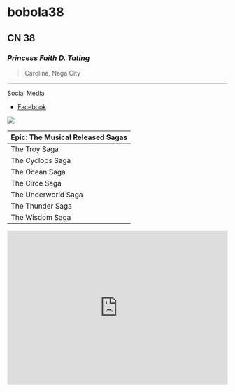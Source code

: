 # bobola38
## CN 38
### *Princess Faith D. Tating*
> Carolina, Naga City
---
Social Media
- [Facebook](https://facebook.com)

![](https://encrypted-tbn1.gstatic.com/images?q=tbn:ANd9GcQl_dxMXUHRDcUh_BCKBWfbwvS5y7PULHLELm8vvViazaXCuvaR)


| Epic: The Musical Released Sagas |
| ----------- |
| The Troy Saga |
| The Cyclops Saga |
| The Ocean Saga |
| The Circe Saga |
| The Underworld Saga |
| The Thunder Saga |
| The Wisdom Saga |

<iframe style="border-radius:12" src="https://open.spotify.com/embed/album/5IaGIT4jt1J2JAXrOBPPck?utm_source=generator" width="100%" height="352" frameBorder="0" allowfullscreen="" allow="autoplay; clipboard-write; encrypted-media; fullscreen; picture-in-picture" loading="lazy"></iframe>
